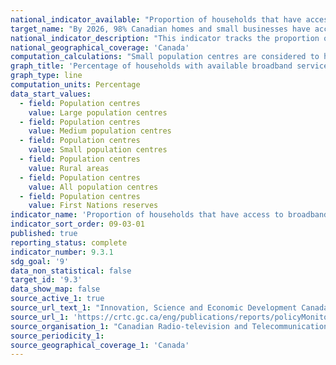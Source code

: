 ```yaml
---
national_indicator_available: "Proportion of households that have access to broadband Internet service at speeds of 50 Mbps for downloads / 10 Mbps for uploads and unlimited data"
target_name: "By 2026, 98% Canadian homes and small businesses have access to speeds of 50 Mbps download / 10 Mbps upload, with the goal of connecting all Canadians to these speeds by 2030"
national_indicator_description: "This indicator tracks the proportion of households that have access to broadband Internet service at speeds of 50 Mbps for downloads / 10 Mbps for uploads and unlimited data by the type of region" 
national_geographical_coverage: 'Canada' 
computation_calculations: "Small population centres are considered to have populations of between 1,000 and 29,999. Medium population centres are considered to have populations of between 30,000 and 99,999. Large population centres are considered to have populations greater than 100,000. Rural areas have populations of less than 1,000, or fewer than 400 people per square kilometre."
graph_title: 'Percentage of households with available broadband service'
graph_type: line
computation_units: Percentage
data_start_values:
  - field: Population centres
    value: Large population centres
  - field: Population centres
    value: Medium population centres
  - field: Population centres
    value: Small population centres
  - field: Population centres
    value: Rural areas
  - field: Population centres
    value: All population centres
  - field: Population centres
    value: First Nations reserves
indicator_name: 'Proportion of households that have access to broadband Internet service at speeds of 50 Mbps for downloads / 10 Mbps for uploads and unlimited data'
indicator_sort_order: 09-03-01
published: true
reporting_status: complete
indicator_number: 9.3.1
sdg_goal: '9'
data_non_statistical: false
target_id: '9.3'
data_show_map: false
source_active_1: true
source_url_text_1: "Innovation, Science and Economic Development Canada (ISED) and CRTC data collection"
source_url_1: 'https://crtc.gc.ca/eng/publications/reports/policyMonitoring/2020/cmr4.htm'
source_organisation_1: "Canadian Radio-television and Telecommunications Commission"
source_periodicity_1:
source_geographical_coverage_1: 'Canada'
---
```

